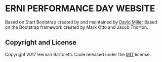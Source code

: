 # ERNI PERFORMANCE DAY WEBSITE

Based on Start Bootstrap created by and maintained by [David Miller](http://davidmiller.io/)
Based on the Bootstrap framework created by Mark Otto and Jacob Thorton.

## Copyright and License

Copyright 2017 Hern&aacute;n Bartoletti. Code released under the [MIT](https://github.com/hmbar/epd-embedded-web/blob/master/LICENSE) license.
